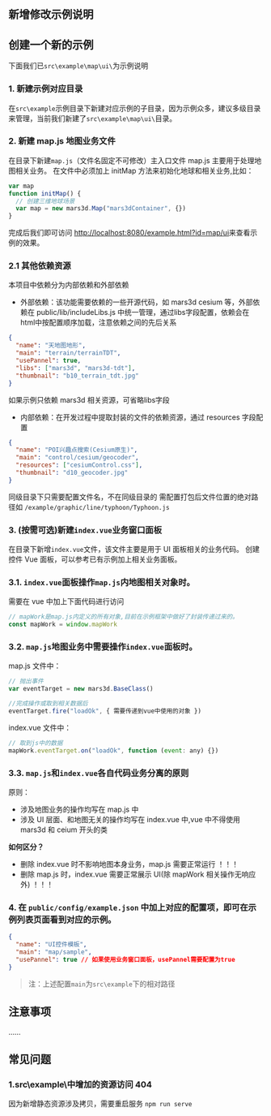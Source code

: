 ## 新增修改示例说明

## 创建一个新的示例

下面我们已`src\example\map\ui\`为示例说明

### 1. 新建示例对应目录

在`src\example`示例目录下新建对应示例的子目录，因为示例众多，建议多级目录来管理，当前我们新建了`src\example\map\ui\`目录。

### 2. 新建 map.js 地图业务文件

在目录下新建`map.js`（文件名固定不可修改）主入口文件 map.js 主要用于处理地图相关业务。
在文件中必须加上 initMap 方法来初始化地球和相关业务,比如：

```js
var map
function initMap() {
  // 创建三维地球场景
  var map = new mars3d.Map("mars3dContainer", {})
}
```

完成后我们即可访问 [http://localhost:8080/example.html?id=map/ui](http://localhost:8080/example.html?id=map/ui)来查看示例的效果。

### 2.1 其他依赖资源

本项目中依赖分为内部依赖和外部依赖

- 外部依赖：该功能需要依赖的一些开源代码，如 mars3d cesium 等，外部依赖在 public/lib/includeLibs.js 中统一管理，通过libs字段配置，依赖会在html中按配置顺序加载，注意依赖之间的先后关系

```json
{
  "name": "天地图地形",
  "main": "terrain/terrainTDT",
  "usePannel": true,
  "libs": ["mars3d", "mars3d-tdt"],
  "thumbnail": "b10_terrain_tdt.jpg"
}
```
如果示例只依赖 mars3d 相关资源，可省略libs字段

- 内部依赖：在开发过程中提取封装的文件的依赖资源，通过 resources 字段配置
```json
{
  "name": "POI兴趣点搜索(Cesium原生)",
  "main": "control/cesium/geocoder",
  "resources": ["cesiumControl.css"],
  "thumbnail": "d10_geocoder.jpg"
}
```
同级目录下只需要配置文件名，不在同级目录的 需配置打包后文件位置的绝对路径如 `/example/graphic/line/typhoon/Typhoon.js`

### 3. (按需可选)新建`index.vue`业务窗口面板

在目录下新增`index.vue`文件，该文件主要是用于 UI 面板相关的业务代码。
创建控件 Vue 面板，可以参考已有示例加上相关业务面板。

### 3.1. `index.vue`面板操作`map.js`内地图相关对象时。

需要在 vue 中加上下面代码进行访问

```js
// mapWork是map.js内定义的所有对象,目前在示例框架中做好了封装传递过来的。
const mapWork = window.mapWork
```

### 3.2. `map.js`地图业务中需要操作`index.vue`面板时。

map.js 文件中：

```js
// 抛出事件
var eventTarget = new mars3d.BaseClass()

//完成操作或取到相关数据后
eventTarget.fire("loadOk", { 需要传递到vue中使用的对象 })
```

index.vue 文件中：

```js
// 取到js中的数据
mapWork.eventTarget.on("loadOk", function (event: any) {})
```

### 3.3. `map.js`和`index.vue`各自代码业务分离的原则

原则：

- 涉及地图业务的操作均写在 map.js 中
- 涉及 UI 层面、和地图无关的操作均写在 index.vue 中,vue 中不得使用 mars3d 和 ceium 开头的类

**如何区分？**

- 删除 index.vue 时不影响地图本身业务，map.js 需要正常运行 ！！！
- 删除 map.js 时，index.vue 需要正常展示 UI(除 mapWork 相关操作无响应外) ！！！

### 4. 在 `public/config/example.json` 中加上对应的配置项，即可在示例列表页面看到对应的示例。

```json
{
  "name": "UI控件模板",
  "main": "map/sample",
  "usePannel": true // 如果使用业务窗口面板，usePannel需要配置为true
}
```

> 注：上述配置`main`为`src\example`下的相对路径

## 注意事项

……

## 常见问题

### 1.src\example\中增加的资源访问 404

因为新增静态资源涉及拷贝，需要重启服务 `npm run serve`
